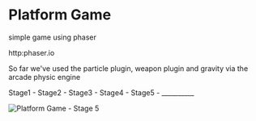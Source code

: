 # Platform Game
simple game using phaser

http:phaser.io

So far we've used the particle plugin, weapon plugin and gravity via the arcade physic engine

Stage1 - Stage2 - Stage3 - Stage4 - Stage5 - __________

![Platform Game - Stage 5](https://saturdaycodersamsterdam.github.io/Stage6.png)
